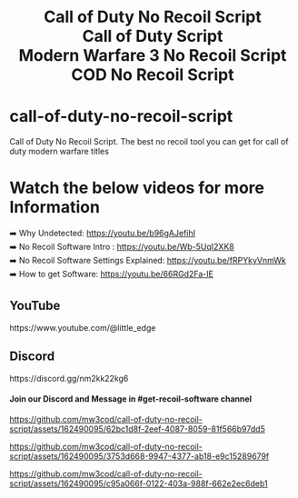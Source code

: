 
<h1 align="center">
  <br>
  Call of Duty No Recoil Script
  <br>
  Call of Duty Script
  <br>
  Modern Warfare 3 No Recoil Script
  <br>
  COD No Recoil Script
</h1>

# call-of-duty-no-recoil-script
Call of Duty No Recoil Script. The best no recoil tool you can get for call of duty modern warfare titles

# Watch the below videos for more Information
➡️ Why Undetected: https://youtu.be/b96gAJefihI<br>
➡️ No Recoil Software Intro : https://youtu.be/Wb-5UqI2XK8<br>
➡️ No Recoil Software Settings Explained: https://youtu.be/fRPYkyVnmWk<br>
➡️ How to get Software: https://youtu.be/66RGd2Fa-IE<br>

<h2>YouTube</h2>
https://www.youtube.com/@little_edge
<br>
<h2>Discord</h2>
https://discord.gg/nm2kk22kg6
<h4>Join our Discord and Message in #get-recoil-software channel</h4>




https://github.com/mw3cod/call-of-duty-no-recoil-script/assets/162490095/62bc1d8f-2eef-4087-8059-81f566b97dd5

https://github.com/mw3cod/call-of-duty-no-recoil-script/assets/162490095/3753d668-9947-4377-ab18-e9c15289679f

https://github.com/mw3cod/call-of-duty-no-recoil-script/assets/162490095/c95a066f-0122-403a-988f-662e2ec6deb1





